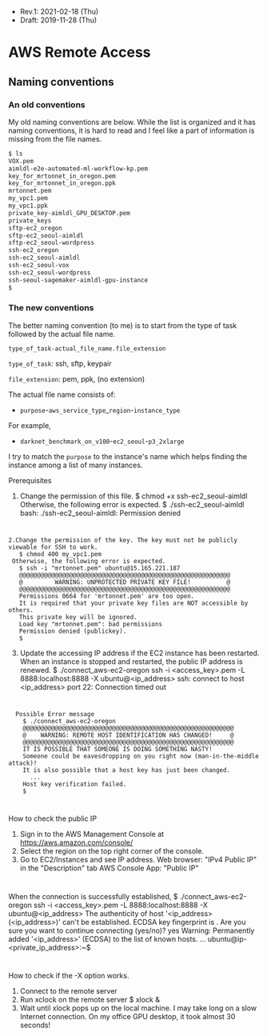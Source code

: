 * Rev.1: 2021-02-18 (Thu)
* Draft: 2019-11-28 (Thu)

# AWS Remote Access

## Naming conventions

### An old conventions

My old naming conventions are below. While the list is organized and it has naming conventions, it is hard to read and I feel like a part of information is missing from the file names.

```bash
$ ls
VOX.pem
aimldl-e2e-automated-ml-workflow-kp.pem
key_for_mrtonnet_in_oregon.pem
key_for_mrtonnet_in_oregon.ppk
mrtonnet.pem
my_vpc1.pem
my_vpc1.ppk
private_key-aimldl_GPU_DESKTOP.pem
private_keys
sftp-ec2_oregon
sftp-ec2_seoul-aimldl
sftp-ec2_seoul-wordpress
ssh-ec2_oregon
ssh-ec2_seoul-aimldl
ssh-ec2_seoul-vox
ssh-ec2_seoul-wordpress
ssh-seoul-sagemaker-aimldl-gpu-instance
$
```

### The new conventions

The better naming convention (to me) is to start from the type of task followed by the actual file name.

`type_of_task-actual_file_name.file_extension`

`type_of_task`: ssh, sftp, keypair

`file_extension`: pem, ppk, (no extension)

The actual file name consists of:

* `purpose`-`aws_service_type`_`region`-`instance_type`

For example,

* `darknet_benchmark_on_v100`-`ec2_seoul`-`p3_2xlarge`

I try to match the `purpose` to the instance's name which helps finding the instance among a list of many instances.



Prerequisites

  1. Change the permission of this file.
       $ chmod +x ssh-ec2_seoul-aimldl
     Otherwise, the following error is expected.
       $ ./ssh-ec2_seoul-aimldl
       bash: ./ssh-ec2_seoul-aimldl: Permission denied
       #
    2.Change the permission of the key. The key must not be publicly viewable for SSH to work.
       $ chmod 400 my_vpc1.pem
     Otherwise, the following error is expected.
       $ ssh -i "mrtonnet.pem" ubuntu@15.165.221.187
       @@@@@@@@@@@@@@@@@@@@@@@@@@@@@@@@@@@@@@@@@@@@@@@@@@@@@@@@@@@
       @         WARNING: UNPROTECTED PRIVATE KEY FILE!          @
       @@@@@@@@@@@@@@@@@@@@@@@@@@@@@@@@@@@@@@@@@@@@@@@@@@@@@@@@@@@
       Permissions 0664 for 'mrtonnet.pem' are too open.
       It is required that your private key files are NOT accessible by others.
       This private key will be ignored.
       Load key "mrtonnet.pem": bad permissions
       Permission denied (publickey).
       $
   3. Update the accessing IP address if the EC2 instance has been restarted.
      When an instance is stopped and restarted, the public IP address is renewed.
        $ ./connect_aws-ec2-oregon 
        ssh -i <access_key>.pem -L 8888:localhost:8888 -X ubuntu@<ip_address>
        ssh: connect to host <ip_address> port 22: Connection timed out
#
      Possible Error message
        $ ./connect_aws-ec2-oregon 
        @@@@@@@@@@@@@@@@@@@@@@@@@@@@@@@@@@@@@@@@@@@@@@@@@@@@@@@@@@@
        @    WARNING: REMOTE HOST IDENTIFICATION HAS CHANGED!     @
        @@@@@@@@@@@@@@@@@@@@@@@@@@@@@@@@@@@@@@@@@@@@@@@@@@@@@@@@@@@
        IT IS POSSIBLE THAT SOMEONE IS DOING SOMETHING NASTY!
        Someone could be eavesdropping on you right now (man-in-the-middle attack)!
        It is also possible that a host key has just been changed.
          ...
        Host key verification failed.
        $
#
How to check the public IP
  1. Sign in to the AWS Management Console at https://aws.amazon.com/console/
  2. Select the region on the top right corner of the console.
  3. Go to EC2/Instances and see IP address.
     Web browser: "IPv4 Public IP" in the "Description" tab
     AWS Console App: "Public IP"
#
When the connection is successfully established,
      $ ./connect_aws-ec2-oregon 
      ssh -i <access_key>.pem -L 8888:localhost:8888 -X ubuntu@<ip_address>
      The authenticity of host '<ip_address> (<ip_address>)' can't be established.
      ECDSA key fingerprint is <fingureprint>.
      Are you sure you want to continue connecting (yes/no)? yes
      Warning: Permanently added '<ip_address>' (ECDSA) to the list of known hosts.
        ...
      ubuntu@ip-<private_ip_address>:~$
#
How to check if the -X option works.
  1. Connect to the remote server
  2. Run xclock on the remote server
     $ xlock &
 3. Wait until xlock pops up on the local machine.
    I may take long on a slow Internet connection.
    On my office GPU desktop, it took almost 30 seconds!